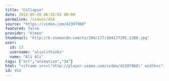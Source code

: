 ```yaml
---
title: "Collapse"
date: 2012-05-20 06:35:55 00:00
permalink: /videos/454
source: "https://vimeo.com/42397960"
featured: false
provider: "Vimeo"
thumbnail: "http://b.vimeocdn.com/ts/294/177/294177295_1280.jpg"
user:
  id: 23
  username: "alialithinks"
  name: "Ali Ali"
tags: ["art","animation","3d"]
html: "<iframe src=\"http://player.vimeo.com/video/42397960\" width=\"1280\" height=\"720\" frameborder=\"0\" webkitallowfullscreen mozallowfullscreen allowfullscreen></iframe>"
id: 454
---
```


